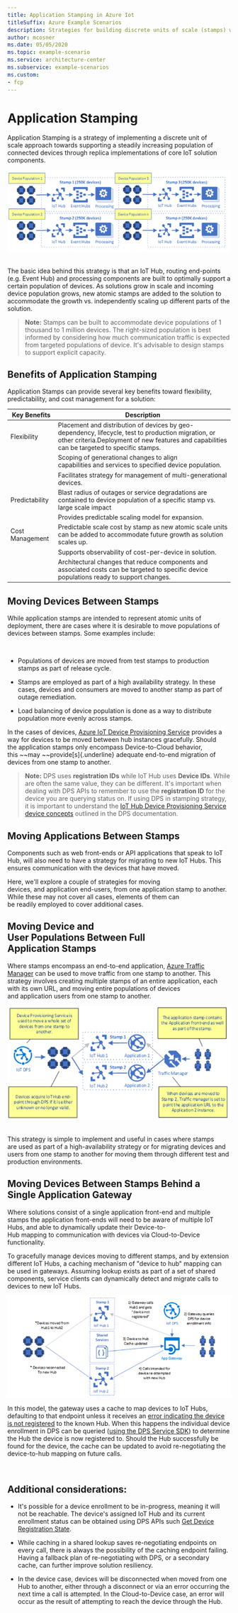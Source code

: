 ```yaml
---
title: Application Stamping in Azure Iot
titleSuffix: Azure Example Scenarios
description: Strategies for building discrete units of scale (stamps) which support an increasing population of connected devices.
author: mcosner
ms.date: 05/05/2020
ms.topic: example-scenario
ms.service: architecture-center
ms.subservice: example-scenarios
ms.custom:
- fcp
---
```


# Application Stamping

Application Stamping is a strategy of implementing a discrete unit
of scale approach towards supporting a steadily increasing population of
connected devices through replica implementations of core IoT solution
components. 


![A diagram describing an application stamping strategy for use in Azure IoT](media/application-stamping.png)
 

The basic idea behind this strategy is that an IoT Hub, routing
end-points (e.g. Event Hub) and processing components are built to
optimally support a certain population of devices. As solutions grow in
scale and incoming device population grows, new atomic stamps are added
to the solution to accommodate the growth vs. independently scaling up
different parts of the solution. 
 

> **Note:** Stamps can be built to accommodate device populations of 1
thousand to 1 million devices. The right-sized population is best
informed by considering how much communication traffic is expected from
targeted populations of device. It's advisable to design stamps to
support explicit capacity. 

## Benefits of Application Stamping

Application Stamps can provide several key benefits toward flexibility,
predictability, and cost management for a solution: 

| Key Benefits | Description |
--- | ---
Flexibility | Placement and distribution of devices by geo-dependency, lifecycle, test to production migration, or other criteria.Deployment of new features and capabilities can be targeted to specific stamps.
<br> | Scoping of generational changes to align capabilities and services to specified device population.                       |
<br> | Facilitates strategy for management of multi-generational devices.
Predictability | Blast radius of outages or service degradations are contained to device population of a specific stamp vs. large scale impact
<br> | Provides predictable scaling model for expansion.
Cost Management | Predictable scale cost by stamp as new atomic scale units can be added to accommodate future growth as solution scales up.
<br> | Supports observability of cost-per-device in solution.
<br> | Architectural changes that reduce components and associated costs can be targeted to specific device populations ready to support changes. 


## Moving Devices Between Stamps

While application stamps are intended to represent atomic units of
deployment, there are cases where it is desirable to move populations of
devices between stamps. Some examples include: 

 

-   Populations of devices are moved from test stamps to production
    stamps as part of release cycle. 

-   Stamps are employed as part of a high availability strategy. In
    these cases, devices and consumers are moved to another stamp as
    part of outage remediation. 

-   Load balancing of device population is done as a way to distribute
    population more evenly across stamps. 
 

In the cases of devices, [Azure IoT Device Provisioning
Service](https://docs.microsoft.com/azure/iot-dps/) provides a way
for devices to be moved between hub instances gracefully. Should
the application stamps only encompass Device-to-Cloud behavior,
this ~~may ~~provide[s]{.underline} adequate end-to-end migration of
devices from one stamp to another. 

> **Note:** DPS uses **registration IDs** while IoT Hub uses **Device
IDs**. While are often the same value, they can be different. It's
important when dealing with DPS APIs to remember to use
the **registration ID** for the device you are querying status on. If
using DPS in stamping strategy, it is important to understand the [IoT
Hub Device Provisioning Service device
concepts](https://docs.microsoft.com/azure/iot-dps/concepts-device) outlined
in the DPS documentation. 

## Moving Applications Between Stamps

Components such as web front-ends or API applications that speak to IoT
Hub, will also need to have a strategy for migrating to new IoT Hubs.
This ensures communication with the devices that have moved.  

Here, we'll explore a couple of strategies for moving
devices, and application end-users, from one application stamp to
another. While these may not cover all cases, elements of them can
be readily employed to cover additional cases. 

## Moving Device and User Populations Between Full Application Stamps

Where stamps encompass an end-to-end application, [Azure Traffic
Manager](https://docs.microsoft.com/azure/traffic-manager/traffic-manager-how-it-works) can
be used to move traffic from one stamp to another. This strategy
involves creating multiple stamps of an entire application, each with
its own URL, and moving entire populations of devices
and application users from one stamp to another. 

![A diagram explaining how to move a set of devices from one stamp to another stamp](media/moving-devices-using-dps.png) 

This strategy is simple to implement and useful in cases where stamps
are used as part of a high-availability strategy or for migrating
devices and users from one stamp to another for moving them through
different test and production environments. 

## Moving Devices Between Stamps Behind a Single Application Gateway

Where solutions consist of a single application front-end and multiple
stamps the application front-ends will need to be aware of multiple IoT
Hubs, and able to dynamically update their
Device-to-Hub mapping to communication with devices via Cloud-to-Device
functionality. 

To gracefully manage devices moving to different stamps, and by
extension different IoT Hubs, a caching mechanism of "device to hub"
mapping can be used in gateways. Assuming lookup exists as part of a set
of shared components, service clients can dynamically detect and migrate
calls to devices to new IoT Hubs. 

![A diagram demonstrating how devices can be moved from one hub to another using an app gateway](media/moving-devices-behind-gateway.png)

In this model, the gateway uses a cache to map devices to IoT Hubs,
defaulting to that endpoint unless it receives an [error indicating the
device is
not registered](https://docs.microsoft.com/en-us/azure/iot-hub/iot-hub-troubleshoot-error-404001-devicenotfound) to
the known Hub. When this happens the individual device enrollment in DPS
can be queried ([using the DPS Service
SDK](https://docs.microsoft.com/en-us/azure/iot-hub/iot-hub-devguide-sdks#azure-iot-service-sdks)) to
determine the Hub the device is now registered to. Should the Hub
successfully be found for the device, the cache can be updated to avoid
re-negotiating the device-to-hub mapping on future calls.  

 
## Additional considerations:

-   It's possible for a device enrollment to be
    in-progress, meaning it will not be reachable. The device's assigned
    IoT Hub and its current enrollment status can be obtained using DPS
    APIs such [Get Device Registration
    State](https://docs.microsoft.com/en-us/rest/api/iot-dps/getdeviceregistrationstate/getdeviceregistrationstate). 

-   While caching in a shared lookup saves re-negotiating endpoints on
    every call, there is always the possibility of the caching endpoint
    failing. Having a fallback plan of re-negotiating with DPS, or a
    secondary cache, can further improve solution resiliency. 

-   In the device case, devices will be disconnected when moved from one
    Hub to another, either through a disconnect or via an error
    occurring the next time a call is attempted. In the Cloud-to-Device
    case, an error will occur as the result of attempting to reach the
    device through the Hub. 

